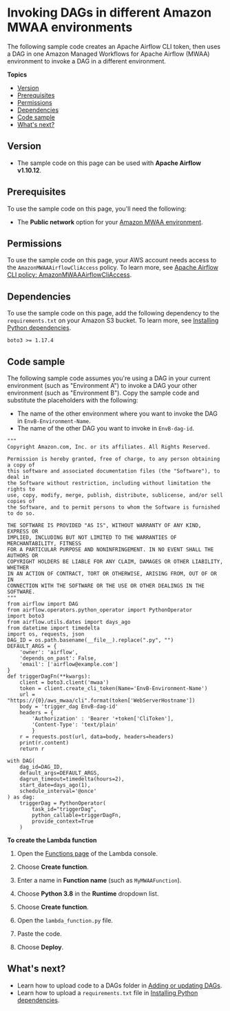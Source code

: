 # Invoking DAGs in different Amazon MWAA environments<a name="samples-trigger-dag-envab.xml"></a>

The following sample code creates an Apache Airflow CLI token, then uses a DAG in one Amazon Managed Workflows for Apache Airflow \(MWAA\) environment to invoke a DAG in a different environment\.

**Topics**
+ [Version](#samples-trigger-dag-envab.xml-version)
+ [Prerequisites](#samples-lambda-prereqs)
+ [Permissions](#samples-lambda-permissions)
+ [Dependencies](#samples-sql-server-dependencies)
+ [Code sample](#samples-trigger-dag-envab-code)
+ [What's next?](#samples-trigger-dag-envab.xml-next-up)

## Version<a name="samples-trigger-dag-envab.xml-version"></a>
+ The sample code on this page can be used with **Apache Airflow v1\.10\.12**\.

## Prerequisites<a name="samples-lambda-prereqs"></a>

To use the sample code on this page, you'll need the following:
+ The **Public network** option for your [Amazon MWAA environment](get-started.md)\.

## Permissions<a name="samples-lambda-permissions"></a>

To use the sample code on this page, your AWS account needs access to the `AmazonMWAAAirflowCliAccess` policy\. To learn more, see [Apache Airflow CLI policy: AmazonMWAAAirflowCliAccess](access-policies.md)\.

## Dependencies<a name="samples-sql-server-dependencies"></a>

To use the sample code on this page, add the following dependency to the `requirements.txt` on your Amazon S3 bucket\. To learn more, see [Installing Python dependencies](working-dags-dependencies.md)\.

```
boto3 >= 1.17.4
```

## Code sample<a name="samples-trigger-dag-envab-code"></a>

The following sample code assumes you're using a DAG in your current environment \(such as "Environment A"\) to invoke a DAG your other environment \(such as "Environment B"\)\. Copy the sample code and substitute the placeholders with the following:
+ The name of the other environment where you want to invoke the DAG in `EnvB-Environment-Name`\.
+ The name of the other DAG you want to invoke in `EnvB-dag-id`\.

```
"""
Copyright Amazon.com, Inc. or its affiliates. All Rights Reserved.
 
Permission is hereby granted, free of charge, to any person obtaining a copy of
this software and associated documentation files (the "Software"), to deal in
the Software without restriction, including without limitation the rights to
use, copy, modify, merge, publish, distribute, sublicense, and/or sell copies of
the Software, and to permit persons to whom the Software is furnished to do so.
 
THE SOFTWARE IS PROVIDED "AS IS", WITHOUT WARRANTY OF ANY KIND, EXPRESS OR
IMPLIED, INCLUDING BUT NOT LIMITED TO THE WARRANTIES OF MERCHANTABILITY, FITNESS
FOR A PARTICULAR PURPOSE AND NONINFRINGEMENT. IN NO EVENT SHALL THE AUTHORS OR
COPYRIGHT HOLDERS BE LIABLE FOR ANY CLAIM, DAMAGES OR OTHER LIABILITY, WHETHER
IN AN ACTION OF CONTRACT, TORT OR OTHERWISE, ARISING FROM, OUT OF OR IN
CONNECTION WITH THE SOFTWARE OR THE USE OR OTHER DEALINGS IN THE SOFTWARE.
"""
from airflow import DAG
from airflow.operators.python_operator import PythonOperator
import boto3
from airflow.utils.dates import days_ago
from datetime import timedelta
import os, requests, json
DAG_ID = os.path.basename(__file__).replace(".py", "")
DEFAULT_ARGS = {
    'owner': 'airflow',
    'depends_on_past': False,
    'email': ['airflow@example.com']
}
def triggerDagFn(**kwargs):
    client = boto3.client('mwaa')
    token = client.create_cli_token(Name='EnvB-Environment-Name')
    url = "https://{0}/aws_mwaa/cli".format(token['WebServerHostname'])
    body = 'trigger_dag EnvB-dag-id'
    headers = {
        'Authorization' : 'Bearer '+token['CliToken'],
        'Content-Type': 'text/plain'
        }
    r = requests.post(url, data=body, headers=headers)
    print(r.content)
    return r

with DAG(
    dag_id=DAG_ID,
    default_args=DEFAULT_ARGS,
    dagrun_timeout=timedelta(hours=2),
    start_date=days_ago(1),
    schedule_interval='@once'
) as dag:
    triggerDag = PythonOperator(
        task_id="triggerDag",
        python_callable=triggerDagFn,
        provide_context=True 
    )
```

**To create the Lambda function**

1. Open the [Functions page](https://console.aws.amazon.com/lambda/home#/functions) of the Lambda console\.

1. Choose **Create function**\.

1. Enter a name in **Function name** \(such as `MyMWAAFunction`\)\.

1. Choose **Python 3\.8** in the **Runtime** dropdown list\.

1. Choose **Create function**\.

1. Open the `lambda_function.py` file\.

1. Paste the code\.

1. Choose **Deploy**\.

## What's next?<a name="samples-trigger-dag-envab.xml-next-up"></a>
+ Learn how to upload code to a DAGs folder in [Adding or updating DAGs](configuring-dag-folder.md)\.
+ Learn how to upload a `requirements.txt` file in [Installing Python dependencies](working-dags-dependencies.md)\.